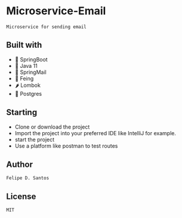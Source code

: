 # Microservice-Email
    Microservice for sending email

  ## Built with
  - 🍃 SpringBoot
  - 🍃 Java 11
  - 🍃 SpringMail
  - 🍃 Feing
  - 🌶 Lombok
  - 🍃 Postgres
  
  ## Starting
  - Clone or download the project
  - Import the project into your preferred IDE like IntelliJ for example.
  - start the project
  - Use a platform like postman to test routes
  
  ## Author
    Felipe D. Santos
    
## License
    MIT
